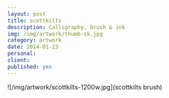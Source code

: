 ```yaml
---
layout: post
title: scottkilts
description: Calligraphy, brush & ink
img: /img/artwork/thumb-sk.jpg
category: artwork
date: 2014-01-23
personal: 
client:
published: yes
---
```

![/img/artwork/scottkilts-1200w.jpg](scottkilts brush)